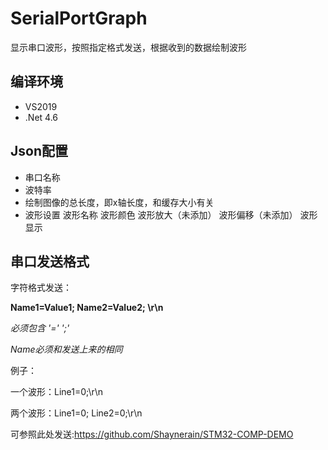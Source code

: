 # SerialPortGraph

显示串口波形，按照指定格式发送，根据收到的数据绘制波形

## 编译环境

- VS2019
- .Net 4.6

## Json配置

* 串口名称
* 波特率
* 绘制图像的总长度，即x轴长度，和缓存大小有关
* 波形设置
  波形名称
  波形颜色
  波形放大（未添加）
  波形偏移（未添加）
  波形显示

## 串口发送格式

字符格式发送：

**Name1=Value1; Name2=Value2; \r\n**

*必须包含  '='   ';'*

*Name必须和发送上来的相同*

例子：

一个波形：Line1=0;\r\n

两个波形：Line1=0; Line2=0;\r\n

可参照此处发送:https://github.com/Shaynerain/STM32-COMP-DEMO